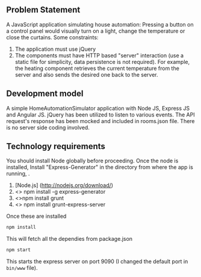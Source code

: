 ## Problem Statement

A JavaScript application simulating house automation: Pressing a button on a control panel would visually turn on a light, change the temperature or close the curtains. Some constraints:

1. The application must use jQuery
2. The components must have HTTP based "server" interaction (use a static file for simplicity, data persistence is not required). For example, the heating component retrieves the current temperature from the server and also sends the desired one back to the server.


## Development model
A simple HomeAutomationSimulator application with Node JS, Express JS and Angular JS. jQuery has been utilized to listen to various events. The API request's response has been mocked and included in rooms.json file. There is no server side coding involved.

## Technology requirements

You should install Node globally before proceeding. Once the node is installed, Install "Express-Generator" in the directory from where the app is running, . 

1. [Node.js] (http://nodejs.org/download/)
2. <<app dir>> npm install -g express-generator
3. <<app dir>>npm install grunt
4. <<app dir>> npm install grunt-express-server

Once these are installed

```javascript
npm install
```
This will fetch all the dependies from package.json

```javascript
npm start
```
This starts the express server on port 9090 (I changed the default port in `bin/www` file).



